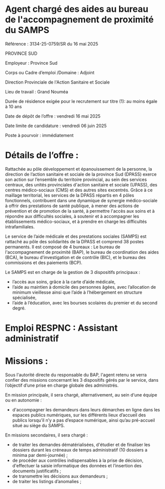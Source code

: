 # Agent chargé des aides au bureau de l'accompagnement de proximité du SAMPS

Référence : 3134-25-0759/SR du 16 mai 2025

PROVINCE SUD

Employeur : Province Sud

Corps ou Cadre d’emploi /Domaine : Adjoint

Direction Provinciale de l'Action Sanitaire et Sociale

Lieu de travail : Grand Nouméa

Durée de résidence exigée pour le recrutement sur titre (1): au moins égale à 10 ans

Date de dépôt de l’offre : vendredi 16 mai 2025

Date limite de candidature : vendredi 06 juin 2025

Poste à pourvoir : immédiatement

# Détails de l’offre :

Rattachée au pôle développement et épanouissement de la personne, la direction de l’action sanitaire et sociale de la province Sud (DPASS) exerce son action sur l’ensemble du territoire provincial, au sein des services centraux, des unités provinciales d'action sanitaire et sociale (UPASS), des centres médico-sociaux (CMS) et des autres sites excentrés. Grâce à ce maillage territorial, les services de la DPASS répartis en 4 pôles fonctionnels, contribuent dans une dynamique de synergie médico-sociale à offrir des prestations de santé publique, à mener des actions de prévention et de promotion de la santé, à permettre l'accès aux soins et à répondre aux difficultés sociales, à soutenir et à accompagner les établissements médico-sociaux, et à prendre en charge les difficultés intrafamiliales.

Le service de l’aide médicale et des prestations sociales (SAMPS) est rattaché au pôle des solidarités de la DPASS et comprend 38 postes permanents. Il est composé de 4 bureaux : Le bureau de l'accompagnement de proximité (BAP), le bureau de coordination des aides (BCA), le bureau d'investigation et de contrôle (BIC), et le bureau des commissions et des paiements (BCP).

Le SAMPS est en charge de la gestion de 3 dispositifs principaux :

- l’accès aux soins, grâce à la carte d’aide médicale,
- l’aide au maintien à domicile des personnes âgées, avec l’allocation de minimum vieillesse ainsi que l’aide à l’hébergement en structure spécialisée,
- l’aide à l’éducation, avec les bourses scolaires du premier et du second degré.

# Emploi RESPNC : Assistant administratif

# Missions :

Sous l'autorité directe du responsable du BAP, l'agent retenu se verra confier des missions concernant les 3 dispositifs gérés par le service, dans l’objectif d’une prise en charge globale des administrés.

En mission principale, il sera chargé, alternativement, au sein d‘une équipe ou en autonomie :

- d'accompagner les demandeurs dans leurs démarches en ligne dans les espaces publics numériques, sur les différents lieux d’accueil des publics lorsqu’il n’y a pas d’espace numérique, ainsi qu’au pré-accueil situé au siège du SAMPS.

En missions secondaires, il sera chargé :

- de traiter les demandes dématérialisées, d'étudier et de finaliser les dossiers durant les créneaux de temps administratif (10 dossiers a minima par demi-journée) ;
- de procéder aux contrôles indispensables à la prise de décision, d'effectuer la saisie informatique des données et l’insertion des documents justificatifs ;
- de transmettre les décisions aux demandeurs ;
- de traiter les listings d’anomalies ;